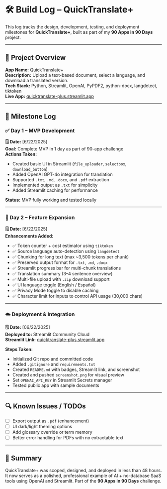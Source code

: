 # 🛠 Build Log – QuickTranslate+

This log tracks the design, development, testing, and deployment milestones for **QuickTranslate+**, built as part of my **90 Apps in 90 Days** project.

---

## 📌 Project Overview

**App Name:** QuickTranslate+  
**Description:** Upload a text-based document, select a language, and download a translated version.  
**Tech Stack:** Python, Streamlit, OpenAI, PyPDF2, python-docx, langdetect, tiktoken  
**Live App:** [quicktranslate-plus.streamlit.app](https://quicktranslate-plus-9rggbnyyakqxmdgbcrwwvw.streamlit.app/)

---

## 🧱 Milestone Log

### ✅ Day 1 – MVP Development

**🗓 Date:** [6/22/2025]  
**Goal:** Complete MVP in 1 day as part of 90-app challenge  
**Actions Taken:**
- Created basic UI in Streamlit (`file_uploader`, `selectbox`, `download_button`)
- Added OpenAI GPT-4o integration for translation
- Supported `.txt`, `.md`, `.docx`, and `.pdf` extraction
- Implemented output as `.txt` for simplicity
- Added Streamlit caching for performance

**Status:** MVP fully working and tested locally

---

### 🔄 Day 2 – Feature Expansion

**🗓 Date:** [6/22/2025]  
**Enhancements Added:**
- ✅ Token counter + cost estimator using `tiktoken`
- ✅ Source language auto-detection using `langdetect`
- ✅ Chunking for long text (max ~3,500 tokens per chunk)
- ✅ Preserved output format for `.txt`, `.md`, `.docx`
- ✅ Streamlit progress bar for multi-chunk translations
- ✅ Translation summary (3–4 sentence overview)
- ✅ Multi-file upload with `.zip` download support
- ✅ UI language toggle (English / Español)
- ✅ Privacy Mode toggle to disable caching
- ✅ Character limit for inputs to control API usage (30,000 chars)

---

### ☁️ Deployment & Integration

**🗓 Date:** [06/22/2025]  
**Deployed to:** Streamlit Community Cloud  
**Streamlit Link:** [quicktranslate-plus.streamlit.app](https://quicktranslate-plus-9rggbnyyakqxmdgbcrwwvw.streamlit.app/)

**Steps Taken:**
- Initialized Git repo and committed code
- Added `.gitignore` and `requirements.txt`
- Created `README.md` with badges, Streamlit link, and screenshot
- Created and pushed `screenshot.png` for visual preview
- Set `OPENAI_API_KEY` in Streamlit Secrets manager
- Tested public app with sample documents

---

## 🔍 Known Issues / TODOs

- [ ] Export output as `.pdf` (enhancement)
- [ ] UI dark/light theming options
- [ ] Add glossary override or term memory
- [ ] Better error handling for PDFs with no extractable text

---

## 🎯 Summary

QuickTranslate+ was scoped, designed, and deployed in less than 48 hours. It now serves as a polished, professional example of AI + no-database SaaS tools using OpenAI and Streamlit. Part of the **90 Apps in 90 Days** challenge.

